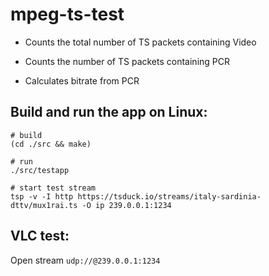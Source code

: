 # mpeg-ts-test

* Counts the total number of TS packets containing Video

* Counts the number of TS packets containing PCR

* Calculates bitrate from PCR

## Build and run the app on Linux:

```
# build
(cd ./src && make)

# run
./src/testapp

# start test stream
tsp -v -I http https://tsduck.io/streams/italy-sardinia-dttv/mux1rai.ts -O ip 239.0.0.1:1234
```

## VLC test:

Open stream ```udp://@239.0.0.1:1234```
